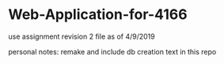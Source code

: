 # Web-Application-for-4166
use assignment revision 2 file as of 4/9/2019

personal notes: remake and include db creation text in this repo
